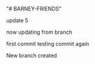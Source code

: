 "# BARNEY-FRIENDS" 

update 5

now updating from branch

first commit
testing commit again

New branch created 